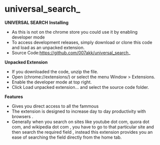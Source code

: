 # universal_search_
**UNIVERSAL SEARCH**
**Installing**
* As this is not on the chrome store you could use it by enabling developer mode
* To access development releases, simply download or clone this code and load as an unpacked extension.
* Source Code:https://github.com/007akk/universal_search_

**Unpacked Extension**
* If you downloaded the code, unzip the file.
* Open (chrome://extensions/) or select the menu Window > Extensions.
* Enable the developer mode at top right.
* Click Load unpacked extension... and select the source code folder.

**Features**
* Gives you direct access to all the fammous
* The extension is designed to increase day to day productivity with browsers .
* Generally when you search on sites like youtube dot com, quora dot com, and wikipedia dot com , you have to go to that particular site and then search the required field , instead this extension provides you an ease of searching the field directly from the home tab.


